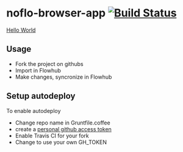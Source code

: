 # noflo-browser-app [![Build Status](https://secure.travis-ci.org/noflo/noflo-browser-app.png?branch=master)](http://travis-ci.org/noflo/noflo-browser-app)

[Hello World](http://noflojs.org/noflo-browser-app/main.html)

Usage
-------

* Fork the project on githubs
* Import in Flowhub
* Make changes, syncronize in Flowhub

Setup autodeploy
--------------
To enable autodeploy

* Change repo name in Gruntfile.coffee
* create a [personal github access token](https://help.github.com/articles/creating-an-access-token-for-command-line-use/)
* Enable Travis CI for your fork
* Change to use your own GH_TOKEN
